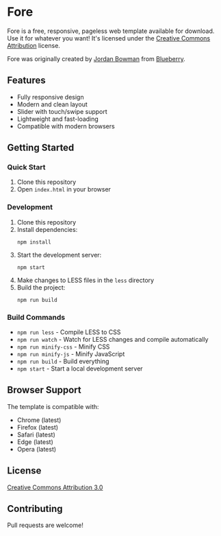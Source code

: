 # Fore

Fore is a free, responsive, pageless web template available for download. Use it for whatever you want! It's licensed under the [Creative Commons Attribution](https://creativecommons.org/licenses/by/3.0/) license.

Fore was originally created by [Jordan Bowman](https://www.jrdnbwmn.com/) from [Blueberry](https://eatablueberry.com).

## Features

- Fully responsive design
- Modern and clean layout
- Slider with touch/swipe support
- Lightweight and fast-loading
- Compatible with modern browsers

## Getting Started

### Quick Start

1. Clone this repository
2. Open `index.html` in your browser

### Development

1. Clone this repository
2. Install dependencies:
   ```
   npm install
   ```
3. Start the development server:
   ```
   npm start
   ```
4. Make changes to LESS files in the `less` directory
5. Build the project:
   ```
   npm run build
   ```

### Build Commands

- `npm run less` - Compile LESS to CSS
- `npm run watch` - Watch for LESS changes and compile automatically
- `npm run minify-css` - Minify CSS
- `npm run minify-js` - Minify JavaScript
- `npm run build` - Build everything
- `npm start` - Start a local development server

## Browser Support

The template is compatible with:
- Chrome (latest)
- Firefox (latest)
- Safari (latest)
- Edge (latest)
- Opera (latest)

## License

[Creative Commons Attribution 3.0](https://creativecommons.org/licenses/by/3.0/)

## Contributing

Pull requests are welcome!
